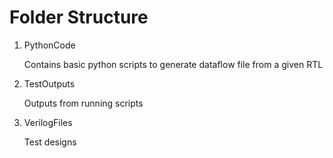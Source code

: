# Folder Structure

1. PythonCode
	
	Contains basic python scripts to generate dataflow file from a given RTL

2. TestOutputs
	
	Outputs from running scripts

3. VerilogFiles

	Test designs

